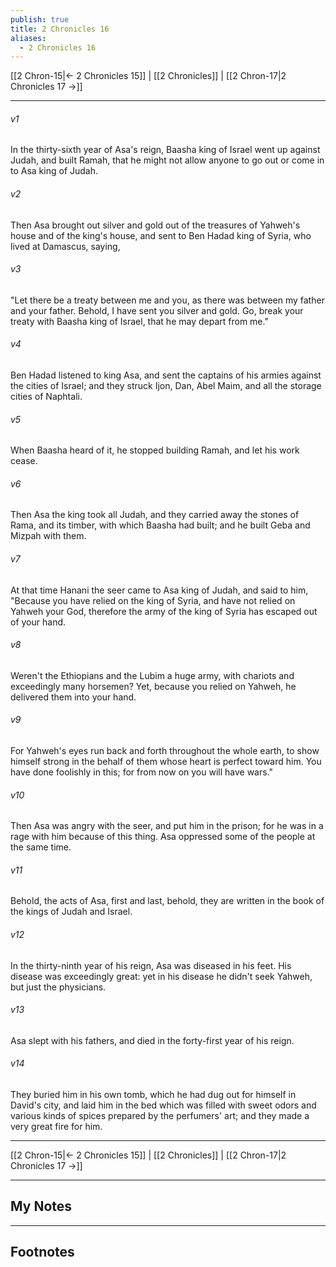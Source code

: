 ```yaml
---
publish: true
title: 2 Chronicles 16
aliases:
  - 2 Chronicles 16
---
```


[[2 Chron-15|← 2 Chronicles 15]] | [[2 Chronicles]] | [[2 Chron-17|2 Chronicles 17 →]]
***



###### v1 
In the thirty-sixth year of Asa's reign, Baasha king of Israel went up against Judah, and built Ramah, that he might not allow anyone to go out or come in to Asa king of Judah. 

###### v2 
Then Asa brought out silver and gold out of the treasures of Yahweh's house and of the king's house, and sent to Ben Hadad king of Syria, who lived at Damascus, saying, 

###### v3 
"Let there be a treaty between me and you, as there was between my father and your father. Behold, I have sent you silver and gold. Go, break your treaty with Baasha king of Israel, that he may depart from me." 

###### v4 
Ben Hadad listened to king Asa, and sent the captains of his armies against the cities of Israel; and they struck Ijon, Dan, Abel Maim, and all the storage cities of Naphtali. 

###### v5 
When Baasha heard of it, he stopped building Ramah, and let his work cease. 

###### v6 
Then Asa the king took all Judah, and they carried away the stones of Rama, and its timber, with which Baasha had built; and he built Geba and Mizpah with them. 

###### v7 
At that time Hanani the seer came to Asa king of Judah, and said to him, "Because you have relied on the king of Syria, and have not relied on Yahweh your God, therefore the army of the king of Syria has escaped out of your hand. 

###### v8 
Weren't the Ethiopians and the Lubim a huge army, with chariots and exceedingly many horsemen? Yet, because you relied on Yahweh, he delivered them into your hand. 

###### v9 
For Yahweh's eyes run back and forth throughout the whole earth, to show himself strong in the behalf of them whose heart is perfect toward him. You have done foolishly in this; for from now on you will have wars." 

###### v10 
Then Asa was angry with the seer, and put him in the prison; for he was in a rage with him because of this thing. Asa oppressed some of the people at the same time. 

###### v11 
Behold, the acts of Asa, first and last, behold, they are written in the book of the kings of Judah and Israel. 

###### v12 
In the thirty-ninth year of his reign, Asa was diseased in his feet. His disease was exceedingly great: yet in his disease he didn't seek Yahweh, but just the physicians. 

###### v13 
Asa slept with his fathers, and died in the forty-first year of his reign. 

###### v14 
They buried him in his own tomb, which he had dug out for himself in David's city, and laid him in the bed which was filled with sweet odors and various kinds of spices prepared by the perfumers' art; and they made a very great fire for him.

***
[[2 Chron-15|← 2 Chronicles 15]] | [[2 Chronicles]] | [[2 Chron-17|2 Chronicles 17 →]]

---
## My Notes

---
## Footnotes